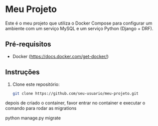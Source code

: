 # Meu Projeto

Este é o meu projeto que utiliza o Docker Compose para configurar um ambiente com um serviço MySQL e um serviço Python (Django + DRF).

## Pré-requisitos

- Docker (https://docs.docker.com/get-docker/)

## Instruções

1. Clone este repositório:

   ```bash
   git clone https://github.com/seu-usuario/meu-projeto.git


depois de criado o container, favor entrar no container e executar o comando para rodar as migrations

python manage.py migrate